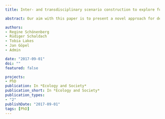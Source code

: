 ```yaml
---
title: Inter- and transdisciplinary scenario construction to explore future land-use options in southern Amazonia

abstract: Our aim with this paper is to present a novel approach for developing story lines and scenarios by combining qualitative knowledge and quantitative data from different disciplines and discussing the results with relevant decision makers. This research strategy offers a solid foundation for perspectives into the future. The “laboratory” is the Brazilian Amazon, one of the hotspots of land-use change where local and global interests both collide and converge - local livelihoods are affected by regional and global climate change and by the loss of biodiversity caused by local and global economic interests in agro-industrial land use; such use contributes, in turn, to climate change. After decades of diverse policy interventions the question arises - What can we learn from past trajectories for a more sustainable development in the future? To answer this question, we combined qualitative story lines for the region, reviewed by local experts, with quantitative land-use scenarios, to study their regional and local manifestations in space. These results were then discussed again with local and national experts. Our findings suggest that in-depth knowledge of the diverging perspectives at a very local level is a fundamental prerequisite for downscaling global scenarios and upscaling local approaches to sustainable land-use management and thus, to producing communicable and applicable results.

authors:
- Regine Schönenberg
- Rüdiger Schaldach  
- Tobia Lakes
- Jan Göpel
- Admin

date: "2017-09-01"
doi: ""
featured: false

projects:
- PhD
publication: In *Ecology and Society*
publication_short: In *Ecology and Society*
publication_types:
- "2"
publishDate: "2017-09-01"
tags: [PhD]
---
```

